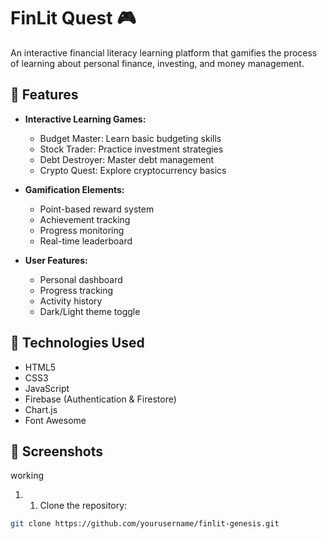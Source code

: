 # FinLit Quest 🎮

An interactive financial literacy learning platform that gamifies the process of learning about personal finance, investing, and money management.

## 🌟 Features

- **Interactive Learning Games:**
  - Budget Master: Learn basic budgeting skills
  - Stock Trader: Practice investment strategies
  - Debt Destroyer: Master debt management
  - Crypto Quest: Explore cryptocurrency basics

- **Gamification Elements:**
  - Point-based reward system
  - Achievement tracking
  - Progress monitoring
  - Real-time leaderboard

- **User Features:**
  - Personal dashboard
  - Progress tracking
  - Activity history
  - Dark/Light theme toggle

## 🚀 Technologies Used

- HTML5
- CSS3
- JavaScript
- Firebase (Authentication & Firestore)
- Chart.js
- Font Awesome

## 📱 Screenshots

working

1. 1. Clone the repository:
```bash
git clone https://github.com/yourusername/finlit-genesis.git

